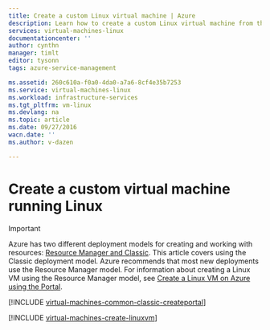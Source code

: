 ```yaml
---
title: Create a custom Linux virtual machine | Azure
description: Learn how to create a custom Linux virtual machine from the Azure Classic Management Portal using the classic deployment model.
services: virtual-machines-linux
documentationcenter: ''
author: cynthn
manager: timlt
editor: tysonn
tags: azure-service-management

ms.assetid: 260c610a-f0a0-4da0-a7a6-8cf4e35b7253
ms.service: virtual-machines-linux
ms.workload: infrastructure-services
ms.tgt_pltfrm: vm-linux
ms.devlang: na
ms.topic: article
ms.date: 09/27/2016
wacn.date: ''
ms.author: v-dazen

---
```

# Create a custom virtual machine running Linux
> [!IMPORTANT] 
> Azure has two different deployment models for creating and working with resources: [Resource Manager and Classic](../../../resource-manager-deployment-model.md). This article covers using the Classic deployment model. Azure recommends that most new deployments use the Resource Manager model. For information about creating a Linux VM using the Resource Manager model, see [Create a Linux VM on Azure using the Portal](../quick-create-portal.md?toc=%2fvirtual-machines%2flinux%2ftoc.json).

[!INCLUDE [virtual-machines-common-classic-createportal](../../../../includes/virtual-machines-common-classic-createportal.md)]

[!INCLUDE [virtual-machines-create-linuxvm](../../../../includes/virtual-machines-create-linuxvm.md)]
